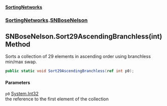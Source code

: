 #### [SortingNetworks](./index.md 'index')
### [SortingNetworks](./SortingNetworks.md 'SortingNetworks').[SNBoseNelson](./SortingNetworks-SNBoseNelson.md 'SortingNetworks.SNBoseNelson')
## SNBoseNelson.Sort29AscendingBranchless(int) Method
Sorts a collection of 29 elements in ascending order using branchless min/max swap.  
```csharp
public static void Sort29AscendingBranchless(ref int p0);
```
#### Parameters
<a name='SortingNetworks-SNBoseNelson-Sort29AscendingBranchless(int)-p0'></a>
`p0` [System.Int32](https://docs.microsoft.com/en-us/dotnet/api/System.Int32 'System.Int32')  
the reference to the first element of the collection  
  
